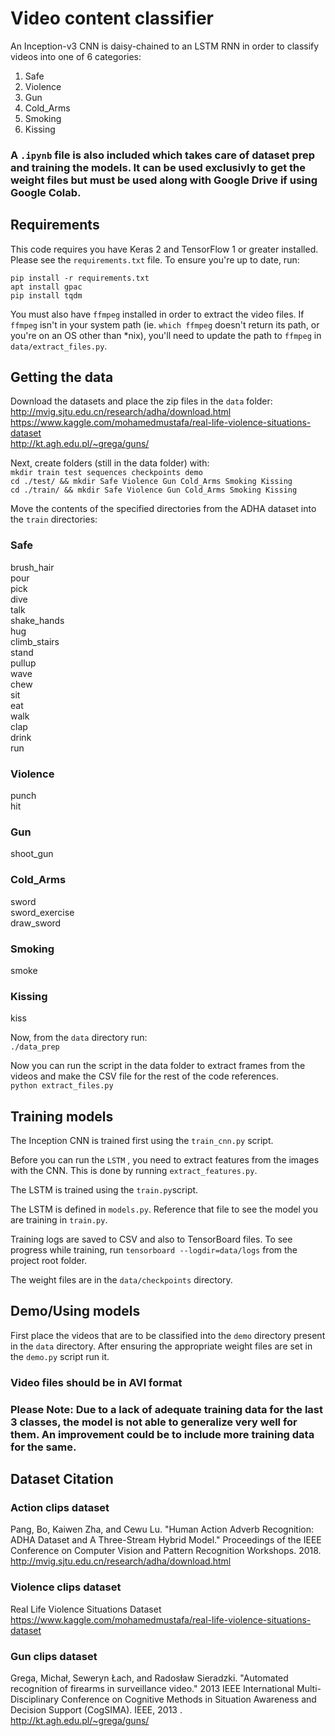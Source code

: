 # Video content classifier
An Inception-v3 CNN is daisy-chained to an LSTM RNN in order to classify videos into one of 6 categories:

1. Safe
1. Violence
1. Gun
1. Cold_Arms
1. Smoking
1. Kissing

### A `.ipynb` file is also included which takes care of dataset prep and training the models. It can be used exclusivly to get the weight files but must be used along with Google Drive if using Google Colab.

## Requirements

This code requires you have Keras 2 and TensorFlow 1 or greater installed. Please see the `requirements.txt` file. To ensure you're up to date, run:

`pip install -r requirements.txt`  
`apt install gpac`  
`pip install tqdm`  

You must also have `ffmpeg` installed in order to extract the video files. If `ffmpeg` isn't in your system path (ie. `which ffmpeg` doesn't return its path, or you're on an OS other than *nix), you'll need to update the path to `ffmpeg` in `data/extract_files.py`.  

## Getting the data

Download the datasets and place the zip files in the `data` folder:  
http://mvig.sjtu.edu.cn/research/adha/download.html  
https://www.kaggle.com/mohamedmustafa/real-life-violence-situations-dataset  
http://kt.agh.edu.pl/~grega/guns/

Next, create folders (still in the data folder) with:  
`mkdir train test sequences checkpoints demo`  
`cd ./test/ && mkdir Safe Violence Gun Cold_Arms Smoking Kissing`  
`cd ./train/ && mkdir Safe Violence Gun Cold_Arms Smoking Kissing`  

Move the contents of the specified directories from the ADHA dataset into the `train` directories:
### Safe
brush_hair  
pour  
pick  
dive  
talk  
shake_hands  
hug  
climb_stairs  
stand  
pullup  
wave  
chew  
sit  
eat  
walk  
clap  
drink  
run  
### Violence
punch  
hit  
### Gun
shoot_gun  
### Cold_Arms
sword  
sword_exercise  
draw_sword  
### Smoking
smoke  
### Kissing
kiss  

Now, from the `data` directory run:  
`./data_prep`

Now you can run the script in the data folder to extract frames from the videos and make the CSV file for the rest of the code references.  
`python extract_files.py`

## Training models

The Inception CNN is trained first using the `train_cnn.py` script.

Before you can run the `LSTM` , you need to extract features from the images with the CNN. This is done by running `extract_features.py`.

The LSTM is trained using the `train.py`script.

The LSTM is defined in `models.py`. Reference that file to see the model you are training in `train.py`.

Training logs are saved to CSV and also to TensorBoard files. 
To see progress while training, run `tensorboard --logdir=data/logs` from the project root folder.

The weight files are in the `data/checkpoints` directory.

## Demo/Using models
First place the videos that are to be classified into the `demo` directory present in the `data` directory. After ensuring the appropriate weight files are set in the `demo.py` script run it.  
### Video files should be in AVI format
### Please Note: Due to a lack of adequate training data for the last 3 classes, the model is not able to generalize very well for them. An improvement could be to include more training data for the same.

## Dataset Citation

### Action clips dataset
Pang, Bo, Kaiwen Zha, and Cewu Lu. "Human Action Adverb Recognition: ADHA Dataset and A Three-Stream Hybrid Model." Proceedings of the IEEE Conference on Computer Vision and Pattern Recognition Workshops. 2018.
http://mvig.sjtu.edu.cn/research/adha/download.html

### Violence clips dataset
Real Life Violence Situations Dataset  
https://www.kaggle.com/mohamedmustafa/real-life-violence-situations-dataset

### Gun clips dataset
Grega, Michał, Seweryn Łach, and Radosław Sieradzki. "Automated recognition of firearms in surveillance video." 2013 IEEE International Multi-Disciplinary Conference on Cognitive Methods in Situation Awareness and Decision Support (CogSIMA). IEEE, 2013 .  
http://kt.agh.edu.pl/~grega/guns/
